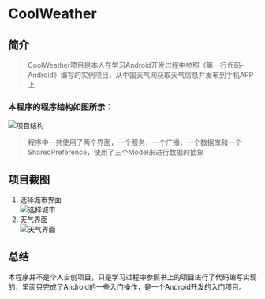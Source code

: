 # CoolWeather
## 简介 ##
> CoolWeather项目是本人在学习Android开发过程中参照《第一行代码-Android》编写的实例项目，从中国天气网获取天气信息并发布到手机APP上

### 本程序的程序结构如图所示：
![项目结构](http://olneztis0.bkt.clouddn.com/coolweather/images/project_structure.png)

> 程序中一共使用了两个界面，一个服务，一个广播，一个数据库和一个SharedPreference，使用了三个Model来进行数据的抽象

## 项目截图 ##
1. 选择城市界面   
![选择城市](http://olneztis0.bkt.clouddn.com/coolweather/images/chooser.png)
2. 天气界面   
![天气界面](http://olneztis0.bkt.clouddn.com/coolweather/images/weather.png)

## 总结 ##
本程序并不是个人自创项目，只是学习过程中参照书上的项目进行了代码编写实现的，里面只完成了Android的一些入门操作，是一个Android开发的入门项目。
